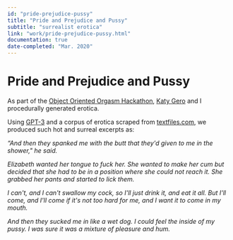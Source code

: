 ```yaml
---
id: "pride-prejudice-pussy"
title: "Pride and Prejudice and Pussy"
subtitle: "surrealist erotica"
link: "work/pride-prejudice-pussy.html"
documentation: true
date-completed: "Mar. 2020"
---
```

Pride and Prejudice and Pussy
=============================

As part of the [Object Oriented Orgasm Hackathon](http://commiserate.life/sthack), [Katy Gero](http://www.katygero.com/) and I procedurally generated erotica.

Using [GPT-3](https://en.wikipedia.org/wiki/GPT-3) and a corpus of erotica scraped from [textfiles.com](http://textfiles.com/sex/EROTICA/), we produced such hot and surreal excerpts as:

_“And then they spanked me with the butt that they'd given to me in the shower," he said._

_Elizabeth wanted her tongue to fuck her. She wanted to make her cum but decided that she had to be in a position where she could not reach it. She grabbed her pants and started to lick them._

_I can't, and I can't swallow my cock, so I'll just drink it, and eat it all. But I'll come, and I'll come if it's not too hard for me, and I want it to come in my mouth._

_And then they sucked me in like a wet dog. I could feel the inside of my pussy. I was sure it was a mixture of pleasure and hum._
